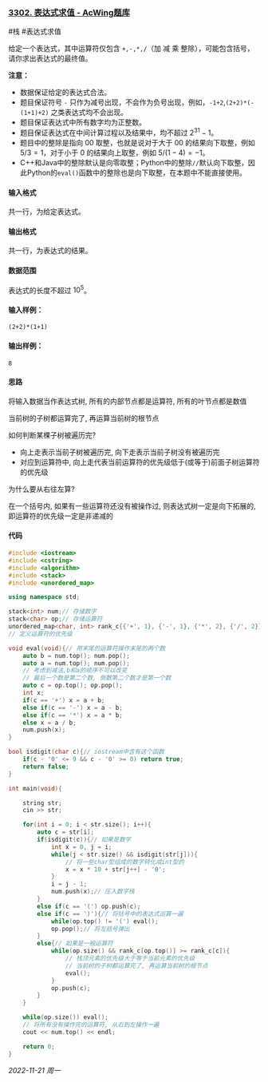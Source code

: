 ### [3302. 表达式求值 - AcWing题库](https://www.acwing.com/problem/content/3305/)

#栈 #表达式求值

给定一个表达式，其中运算符仅包含 `+,-,*,/`（加 减 乘 整除），可能包含括号，请你求出表达式的最终值。

**注意：**

- 数据保证给定的表达式合法。
- 题目保证符号 `-` 只作为减号出现，不会作为负号出现，例如，`-1+2`,`(2+2)*(-(1+1)+2)` 之类表达式均不会出现。
- 题目保证表达式中所有数字均为正整数。
- 题目保证表达式在中间计算过程以及结果中，均不超过 $2^{31}−1$。
- 题目中的整除是指向 00 取整，也就是说对于大于 00 的结果向下取整，例如 $5/3=1$，对于小于 $0$ 的结果向上取整，例如 $5/(1−4)=−1$。
- C++和Java中的整除默认是向零取整；Python中的整除`//`默认向下取整，因此Python的`eval()`函数中的整除也是向下取整，在本题中不能直接使用。

#### 输入格式

共一行，为给定表达式。

#### 输出格式

共一行，为表达式的结果。

#### 数据范围

表达式的长度不超过 $10^5$。

#### 输入样例：

```
(2+2)*(1+1)
```

#### 输出样例：

```
8
```

#### 思路

将输入数据当作表达式树, 所有的内部节点都是运算符, 所有的叶节点都是数值

当前树的子树都运算完了, 再运算当前树的根节点

如何判断某棵子树被遍历完?

- 向上走表示当前子树被遍历完, 向下走表示当前子树没有被遍历完
- 对应到运算符中, 向上走代表当前运算符的优先级低于(或等于)前面子树运算符的优先级

为什么要从右往左算?

在一个括号内, 如果有一些运算符还没有被操作过, 则表达式树一定是向下拓展的, 即运算符的优先级一定是非递减的

#### 代码

```cpp
#include <iostream>
#include <cstring>
#include <algorithm>
#include <stack>
#include <unordered_map>

using namespace std;

stack<int> num;// 存储数字
stack<char> op;// 存储运算符
unordered_map<char, int> rank_c{{'+', 1}, {'-', 1}, {'*', 2}, {'/', 2}};
// 定义运算符的优先级

void eval(void){// 用末尾的运算符操作末尾的两个数
    auto b = num.top(); num.pop();
    auto a = num.top(); num.pop();
    // 考虑到减法,b和a的顺序不可以改变
    // 最后一个数是第二个数, 倒数第二个数才是第一个数
    auto c = op.top(); op.pop();
    int x;
    if(c == '+') x = a + b;
    else if(c == '-') x = a - b;
    else if(c == '*') x = a * b;
    else x = a / b;
    num.push(x);
}

bool isdigit(char c){// iostream中含有这个函数
    if(c - '0' <= 9 && c - '0' >= 0) return true;
    return false;
}

int main(void){

    string str;
    cin >> str;

    for(int i = 0; i < str.size(); i++){
        auto c = str[i];
        if(isdigit(c)){// 如果是数字
            int x = 0, j = i;
            while(j < str.size() && isdigit(str[j])){
                // 将一些char型组成的数字转化成int型的
                x = x * 10 + str[j++] - '0';
            }
            i = j - 1;
            num.push(x);// 压入数字栈
        }
        else if(c == '(') op.push(c);
        else if(c == ')'){// 将括号中的表达式运算一遍
            while(op.top() != '(') eval();
            op.pop();// 将左括号弹出
        }
        else{// 如果是一般运算符
            while(op.size() && rank_c[op.top()] >= rank_c[c]){
                // 栈顶元素的优先级大于等于当前元素的优先级
                // 当前树的子树都运算完了, 再运算当前树的根节点
                eval();
            }
            op.push(c);
        }
    }

    while(op.size()) eval();
    // 将所有没有操作完的运算符, 从右到左操作一遍
    cout << num.top() << endl;

    return 0;
}
```



*2022-11-21 周一*
